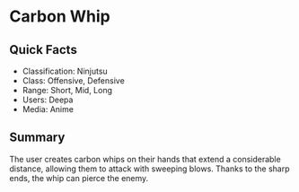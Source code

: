 # Carbon Whip

## Quick Facts
- Classification: Ninjutsu
- Class: Offensive, Defensive
- Range: Short, Mid, Long
- Users: Deepa
- Media: Anime

## Summary
The user creates carbon whips on their hands that extend a considerable distance, allowing them to attack with sweeping blows. Thanks to the sharp ends, the whip can pierce the enemy.
